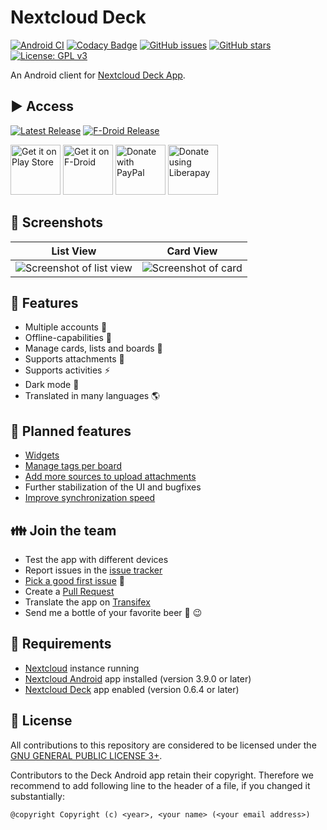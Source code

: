 # Nextcloud Deck

[![Android CI](https://github.com/stefan-niedermann/nextcloud-deck/workflows/Android%20CI/badge.svg)](https://github.com/stefan-niedermann/nextcloud-deck/actions)
[![Codacy Badge](https://api.codacy.com/project/badge/Grade/9e4e03edecb34ea18fa1d6d6346cbc4f)](https://www.codacy.com/app/Nextcloud/nextcloud-deck)
[![GitHub issues](https://img.shields.io/github/issues/stefan-niedermann/nextcloud-deck.svg)](https://github.com/stefan-niedermann/nextcloud-deck/issues)
[![GitHub stars](https://img.shields.io/github/stars/stefan-niedermann/nextcloud-deck.svg)](https://github.com/stefan-niedermann/nextcloud-deck/stargazers)
[![License: GPL v3](https://img.shields.io/badge/License-GPL%20v3-blue.svg)](https://www.gnu.org/licenses/gpl-3.0)

An Android client for [Nextcloud Deck App](https://github.com/nextcloud/deck/).

## ▶️ Access

[![Latest Release](https://img.shields.io/github/v/tag/stefan-niedermann/nextcloud-deck?label=latest+release&sort=semver)](https://github.com/stefan-niedermann/nextcloud-deck/releases)
[![F-Droid Release](https://img.shields.io/f-droid/v/it.niedermann.nextcloud.deck)](https://f-droid.org/de/packages/it.niedermann.nextcloud.deck/)

[<img src="https://play.google.com/intl/en_us/badges/images/generic/en_badge_web_generic.png"
      alt="Get it on Play Store"
      height="80">](https://play.google.com/store/apps/details?id=it.niedermann.nextcloud.deck.play)
[<img src="https://f-droid.org/badge/get-it-on.png"
      alt="Get it on F-Droid"
      height="80">](https://f-droid.org/repository/browse/?fdid=it.niedermann.nextcloud.deck)
[<img src="https://raw.githubusercontent.com/stefan-niedermann/paypal-donate-button/master/paypal-donate-button.png"
      alt="Donate with PayPal"
      height="80">](https://www.paypal.com/cgi-bin/webscr?cmd=_s-xclick&hosted_button_id=ZD39ZE7MGEGBL&source=url)
[<img src="https://raw.githubusercontent.com/stefan-niedermann/DonateButtons/master/LiberaPay.png"
      alt="Donate using Liberapay"
      height="80">](https://liberapay.com/stefan-niedermann/donate)

## 👀 Screenshots

| List View | Card View |
| --- | --- |
| ![Screenshot of list view](/fastlane/metadata/android/en-US/images/phoneScreenshots/0.5.0-4.png) | ![Screenshot of card](/fastlane/metadata/android/en-US/images/phoneScreenshots/0.5.0-5.png) |

## 🚀 Features
  * Multiple accounts 👥
  * Offline-capabilities 🔌
  * Manage cards, lists and boards 📝
  * Supports attachments 📎
  * Supports activities ⚡
  * Dark mode 🌙
  * Translated in many languages 🌎

## 🏁 Planned features
* [Widgets](https://github.com/stefan-niedermann/nextcloud-deck/issues/217)
* [Manage tags per board](https://github.com/stefan-niedermann/nextcloud-deck/issues/309)
* [Add more sources to upload attachments](https://github.com/stefan-niedermann/nextcloud-deck/issues/289)
* Further stabilization of the UI and bugfixes
* [Improve synchronization speed](https://github.com/nextcloud/deck/issues/1650)

## 👪 Join the team
* Test the app with different devices
* Report issues in the [issue tracker](https://github.com/stefan-niedermann/nextcloud-deck/issues)
* [Pick a good first issue](https://github.com/stefan-niedermann/nextcloud-deck/labels/good%20first%20issue) :notebook:
* Create a [Pull Request](https://opensource.guide/how-to-contribute/#opening-a-pull-request)
* Translate the app on [Transifex](https://www.transifex.com/nextcloud/nextcloud/android-deck/)
* Send me a bottle of your favorite beer :beers: :wink:

## 🔗 Requirements
* [Nextcloud](https://nextcloud.com/) instance running
* [Nextcloud Android](https://github.com/nextcloud/android) app installed (version 3.9.0 or later)
* [Nextcloud Deck](https://github.com/nextcloud/deck) app enabled (version 0.6.4 or later)

## 📓 License
All contributions to this repository are considered to be licensed under the [GNU GENERAL PUBLIC LICENSE 3+](/LICENSE).

Contributors to the Deck Android app retain their copyright. Therefore we recommend to add following line to the header of a file, if you changed it substantially:

```
@copyright Copyright (c) <year>, <your name> (<your email address>)
```
